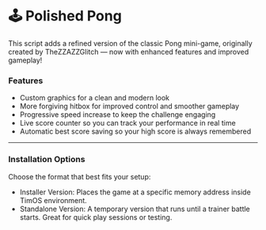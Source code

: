 # 🕹️ Polished Pong

This script adds a refined version of the classic Pong mini-game, originally created by TheZZAZZGlitch — now with enhanced features and improved gameplay!

### Features

- Custom graphics for a clean and modern look
- More forgiving hitbox for improved control and smoother gameplay
- Progressive speed increase to keep the challenge engaging
- Live score counter so you can track your performance in real time
- Automatic best score saving so your high score is always remembered
-----
### Installation Options

Choose the format that best fits your setup:
- Installer Version: Places the game at a specific memory address inside TimOS environment.
- Standalone Version: A temporary version that runs until a trainer battle starts. Great for quick play sessions or testing.
